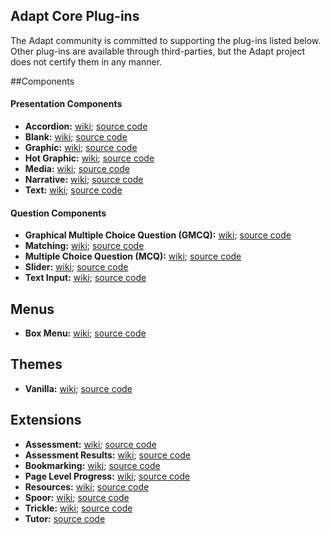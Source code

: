 ## Adapt Core Plug-ins  
The Adapt community is committed to supporting the plug-ins listed below. Other plug-ins are available through third-parties, but the Adapt project does not certify them in any manner.  

##Components  
#### Presentation Components  
* **Accordion:** [wiki](https://github.com/adaptlearning/adapt-contrib-accordion/wiki); [source code](https://github.com/adaptlearning/adapt-contrib-accordion)  
* **Blank:** [wiki](https://github.com/adaptlearning/adapt-contrib-blank/wiki); [source code](https://github.com/adaptlearning/adapt-contrib-blank)    
* **Graphic:** [wiki](https://github.com/adaptlearning/adapt-contrib-graphic/wiki); [source code](https://github.com/adaptlearning/adapt-contrib-graphic)  
* **Hot Graphic:** [wiki](https://github.com/adaptlearning/adapt-contrib-hotgraphic/wiki); [source code](https://github.com/adaptlearning/adapt-contrib-hotgraphic)  
* **Media:** [wiki](https://github.com/adaptlearning/adapt-contrib-media/wiki); [source code](https://github.com/adaptlearning/adapt-contrib-media)   
* **Narrative:** [wiki](https://github.com/adaptlearning/adapt-contrib-narrative/wiki); [source code](https://github.com/adaptlearning/adapt-contrib-narrative)  
* **Text:** [wiki](https://github.com/adaptlearning/adapt-contrib-text/wiki); [source code](https://github.com/adaptlearning/adapt-contrib-text)  

#### Question Components  
* **Graphical Multiple Choice Question (GMCQ):** [wiki](https://github.com/adaptlearning/adapt-contrib-gmcq/wiki); [source code](https://github.com/adaptlearning/adapt-contrib-gmcq)   
* **Matching:** [wiki](https://github.com/adaptlearning/adapt-contrib-matching/wiki); [source code](https://github.com/adaptlearning/adapt-contrib-matching)   
* **Multiple Choice Question (MCQ):** [wiki](https://github.com/adaptlearning/adapt-contrib-mcq/wiki); [source code](https://github.com/adaptlearning/adapt-contrib-mcq)   
* **Slider:** [wiki](https://github.com/adaptlearning/adapt-contrib-slider/wiki); [source code](https://github.com/adaptlearning/adapt-contrib-slider)  
* **Text Input:** [wiki](https://github.com/adaptlearning/adapt-contrib-textInput/wiki); [source code](https://github.com/adaptlearning/adapt-contrib-textInput)  

## Menus
* **Box Menu:** [wiki](https://github.com/adaptlearning/adapt-contrib-boxmenu/wiki); [source code](https://github.com/adaptlearning/adapt-contrib-boxmenu)  

## Themes
* **Vanilla:** [wiki](https://github.com/adaptlearning/adapt-contrib-vanilla/wiki); [source code](https://github.com/adaptlearning/adapt-contrib-vanilla)  

## Extensions  
* **Assessment:** [wiki](https://github.com/adaptlearning/adapt-contrib-assessment/wiki); [source code](https://github.com/adaptlearning/adapt-contrib-assessment)    
* **Assessment Results:** [wiki](https://github.com/adaptlearning/adapt-contrib-assessmentResults/wiki); [source code](https://github.com/adaptlearning/adapt-contrib-assessmentResults)  
* **Bookmarking:** [wiki](https://github.com/adaptlearning/adapt-contrib-bookmarking/wiki); [source code](https://github.com/adaptlearning/adapt-contrib-bookmarking)  
* **Page Level Progress:** [wiki](https://github.com/adaptlearning/adapt-contrib-pageLevelProgress/wiki); [source code](https://github.com/adaptlearning/adapt-contrib-pageLevelProgress)   
* **Resources:** [wiki](https://github.com/adaptlearning/adapt-contrib-resources/wiki); [source code](https://github.com/adaptlearning/adapt-contrib-resources)   
* **Spoor:** [wiki](https://github.com/adaptlearning/adapt-contrib-spoor/wiki); [source code](https://github.com/adaptlearning/adapt-contrib-spoor)  
* **Trickle:** [wiki](https://github.com/adaptlearning/adapt-contrib-trickle/wiki); [source code](https://github.com/adaptlearning/adapt-contrib-trickle)   
* **Tutor:** [source code](https://github.com/adaptlearning/adapt-contrib-tutor)  

